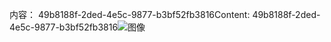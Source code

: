 <span data-ttu-id="c90fb-101">内容： 49b8188f-2ded-4e5c-9877-b3bf52fb3816</span><span class="sxs-lookup"><span data-stu-id="c90fb-101">Content: 49b8188f-2ded-4e5c-9877-b3bf52fb3816</span></span>![图像](b18eaec0-9505-4b06-a289-04403ea66fe2.png)
